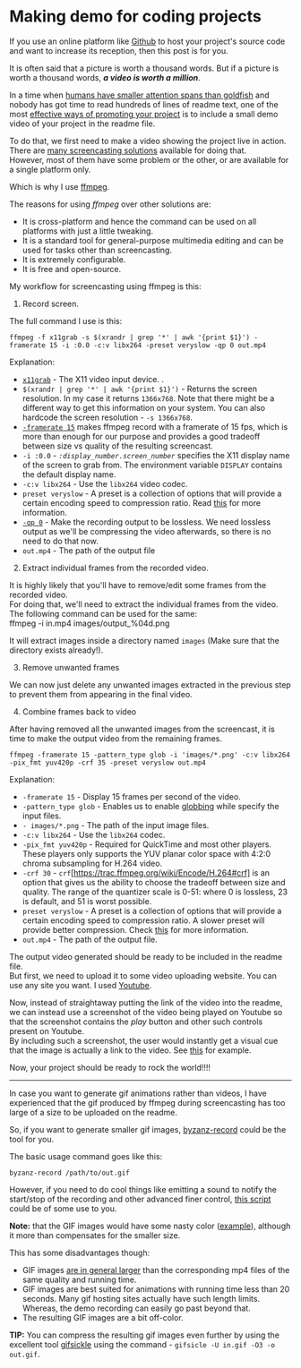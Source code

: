 # Making demo for coding projects

If you use an online platform like [Github](https://github.com/) to host your project's source code and want to increase its reception, then this post is for you.  

It is often said that a picture is worth a thousand words. But if a picture is worth a thousand words, ***a video is worth a million***. 

In a time when [humans have smaller attention spans than goldfish](http://www.telegraph.co.uk/science/2016/03/12/humans-have-shorter-attention-span-than-goldfish-thanks-to-smart/) and nobody has got time to read hundreds of lines of readme text, one of the most [effective ways of promoting your project](https://www.quora.com/How-do-I-promote-market-and-launch-an-open-source-web-app/answer/Archit-Verma-1?srid=XiLw) is to include a small demo video of your project in the readme file.  

To do that, we first need to make a video showing the project live in action.  
There are [many screencasting solutions](http://askubuntu.com/q/4428/173003) available for doing that.  
However, most of them have some problem or the other, or are available for a single platform only.  

Which is why I use [ffmpeg](https://en.wikipedia.org/wiki/FFmpeg).

The reasons for using *ffmpeg* over other solutions are:  

 - It is cross-platform and hence the command can be used on all platforms with just a little tweaking.
 - It is a standard tool for general-purpose multimedia editing and can be used for tasks other than screencasting.
 - It is extremely configurable.
 - It is free and open-source. 

My workflow for screencasting using ffmpeg is this:  

1. Record screen.

The full command I use is this:  

    ffmpeg -f x11grab -s $(xrandr | grep '*' | awk '{print $1}') -framerate 15 -i :0.0 -c:v libx264 -preset veryslow -qp 0 out.mp4

Explanation:  
 - [`x11grab`](https://www.ffmpeg.org/ffmpeg-devices.html#x11grab) - The X11 video input device. .
 - `$(xrandr | grep '*' | awk '{print $1}')` - Returns the screen resolution. In my case it returns `1366x768`. Note that there might be a different way to get this information on your system. You can also hardcode the screen resolution - `-s 1366x768`.
 - [`-framerate 15`](http://superuser.com/q/1087365/241498) makes ffmpeg record with a framerate of 15 fps, which is more than enough for our purpose and provides a good tradeoff between size vs quality of the resulting screencast.
 - `-i :0.0` - *`:display_number.screen_number`* specifies the X11 display name of the screen to grab from. The environment variable `DISPLAY` contains the default display name.
 - `-c:v libx264` - Use the `libx264` video codec.
 - `preset veryslow` - A preset is a collection of options that will provide a certain encoding speed to compression ratio. Read [this](https://trac.ffmpeg.org/wiki/Encode/H.264) for more information.
 - [`-qp 0`](https://trac.ffmpeg.org/wiki/Encode/H.264#LosslessH.264) - Make the recording output to be lossless. We need lossless output as we'll be compressing the video afterwards, so there is no need to do that now.
 - `out.mp4` - The path of the output file

2. Extract individual frames from the recorded video.

It is highly likely that you'll have to remove/edit some frames from the recorded video.  
For doing that, we'll need to extract the individual frames from the video.  
The following command can be used for the same:  
    ffmpeg -i in.mp4 images/output_%04d.png

It will extract images inside a directory named `images` (Make sure that the directory exists already!).

3. Remove unwanted frames

We can now just delete any unwanted images extracted in the previous step to prevent them from appearing in the final video.  

4. Combine frames back to video

After having removed all the unwanted images from the screencast, it is time to make the output video from the remaining frames.  

    ffmpeg -framerate 15 -pattern_type glob -i 'images/*.png' -c:v libx264 -pix_fmt yuv420p -crf 35 -preset veryslow out.mp4

Explanation:  

 - `-framerate 15` - Display 15 frames per second of the video.
 - `-pattern_type glob` - Enables us to enable [globbing]() while specify the input files.
 - `- images/*.png` - The path of the input image files.
 - `-c:v libx264` - Use the `libx264` codec.
 - `-pix_fmt yuv420p` - Required for QuickTime and most other players. These players only supports the YUV planar color space with 4:2:0 chroma subsampling for H.264 video.
 - `-crf 30` - `crf`[https://trac.ffmpeg.org/wiki/Encode/H.264#crf] is an option that gives us the ability to choose the tradeoff between size and quality. The range of the quantizer scale is 0-51: where 0 is lossless, 23 is default, and 51 is worst possible.
 - `preset veryslow` - A preset is a collection of options that will provide a certain encoding speed to compression ratio. A slower preset will provide better compression. Check [this](https://trac.ffmpeg.org/wiki/Encode/H.264#crf) for more information.
 - `out.mp4` - The path of the output file.

The output video generated should be ready to be included in the readme file.  
But first, we need to upload it to some video uploading website. You can use any site you want. I used [Youtube](https://youtu.be/q40_A01v470).

Now, instead of straightaway putting the link of the video into the readme, we can instead use a screenshot of the video being played on Youtube so that the screenshot contains the *play* button and other such controls present on Youtube.  
By including such a screenshot, the user would instantly get a visual cue that the image is actually a link to the video.  See [this](https://github.com/Anmol-Singh-Jaggi/gDrive-auto-sync) for example.

Now, your project should be ready to rock the world!!!!  

----------------------------

In case you want to generate gif animations rather than videos, I have experienced that the gif produced by ffmpeg during screencasting has too large of a size to be uploaded on the readme.  

So, if you want to generate smaller gif images, [byzanz-record]() could be the tool for you.

The basic usage command goes like this:

    byzanz-record /path/to/out.gif

However, if you need to do cool things like emitting a sound to notify the start/stop of the recording and other advanced finer control, [this script]() could be of some use to you.  

**Note:** that the GIF images would have some nasty color ([example]()), although it more than compensates for the smaller size.

This has some disadvantages though:  

 - GIF images [are in general larger](http://stackoverflow.com/q/12573604/1925388) than the corresponding mp4 files of the same quality and running time.
 - GIF images are best suited for animations with running time less than 20 seconds. Many gif hosting sites actually have such length limits. Whereas, the demo recording can easily go past beyond that.
 - The resulting GIF images are a bit off-color.


**TIP:** You can compress the resulting gif images even further by using the excellent tool [gifsickle]() using the command - `gifsicle -U in.gif -O3 -o out.gif`.
